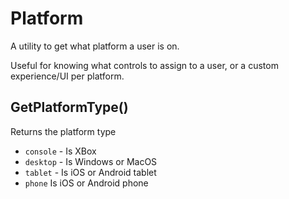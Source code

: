 # Platform

A utility to get what platform a user is on.

Useful for knowing what controls to assign to a user, or a custom experience/UI per platform.

## GetPlatformType()

Returns the platform type

- `console` - Is XBox 
- `desktop` - Is Windows or MacOS 
- `tablet` - Is iOS or Android tablet 
- `phone` Is iOS or Android phone
